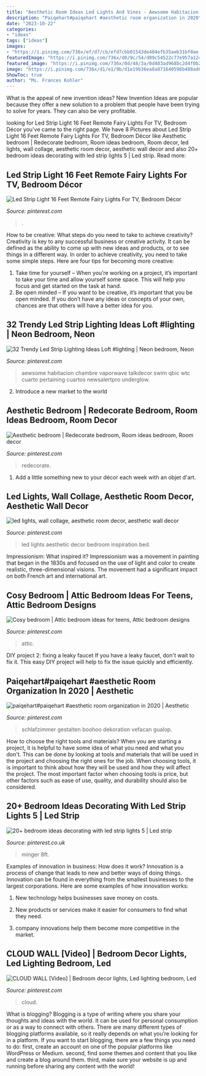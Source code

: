 ```yaml
---
title: "Aesthetic Room Ideas Led Lights And Vines - Aewsome Habitacion Chambre Vaporwave Talkdecor Swim Qbic Wtc Cuarto Pertaining Cuartos Newsalertpro Underglow"
description: "Paiqehart#paiqehart #aesthetic room organization in 2020"
date: "2023-10-22"
categories:
- "ideas"
tags: ["ideas"]
images:
- "https://i.pinimg.com/736x/ef/d7/cb/efd7cbb01543de404efb35aeb31bf0ae.jpg"
featuredImage: "https://i.pinimg.com/736x/d0/9c/54/d09c54522c77e957a124c17e976609f4.jpg"
featured_image: "https://i.pinimg.com/736x/0d/48/3a/0d483ad968bc2d4f0b242acf5ed38860.jpg"
image: "https://i.pinimg.com/736x/d1/e1/9b/d1e19b36ea8a871640596b488ad69855.jpg"
ShowToc: true
author: "Ms. Frances Kohler"
---
```



What is the appeal of new invention ideas?
New Invention Ideas are popular because they offer a new solution to a problem that people have been trying to solve for years. They can also be very profitable.

	

		
looking for Led Strip Light 16 Feet Remote Fairy Lights For TV, Bedroom Décor you've came to the right page. We have 8 Pictures about Led Strip Light 16 Feet Remote Fairy Lights For TV, Bedroom Décor like Aesthetic bedroom | Redecorate bedroom, Room ideas bedroom, Room decor, led lights, wall collage, aesthetic room decor, aesthetic wall decor and also 20+ bedroom ideas decorating with led strip lights 5 | Led strip. Read more:
		
    
## Led Strip Light 16 Feet Remote Fairy Lights For TV, Bedroom Décor

<img loading=lazy src="https://i.pinimg.com/736x/03/1e/a5/031ea52eb476139dc727e0888dad0328.jpg" onerror="this.onerror=null;this.src='https://tse4.mm.bing.net/th?id=OIP.ApkGWF3w53NEz4vibY2XWQHaNt&amp;pid=15.1';" alt="Led Strip Light 16 Feet Remote Fairy Lights For TV, Bedroom Décor">

_Source: pinterest.com_

>. 

	

How to be creative: What steps do you need to take to achieve creativity?
Creativity is key to any successful business or creative activity. It can be defined as the ability to come up with new ideas and products, or to see things in a different way. In order to achieve creativity, you need to take some simple steps. Here are four tips for becoming more creative: 
1) Take time for yourself – When you’re working on a project, it’s important to take your time and allow yourself some space. This will help you focus and get started on the task at hand. 
2) Be open minded – If you want to be creative, it’s important that you be open minded. If you don’t have any ideas or concepts of your own, chances are that others will have a better idea for you.

    
## 32 Trendy Led Strip Lighting Ideas Loft #lighting | Neon Bedroom, Neon

<img loading=lazy src="https://i.pinimg.com/736x/81/3f/c7/813fc765664557378998873881a5b5a8.jpg" onerror="this.onerror=null;this.src='https://tse1.mm.bing.net/th?id=OIP.B42B4-FhnI0ZZS6GqJApqAAAAA&amp;pid=15.1';" alt="32 Trendy Led Strip Lighting Ideas Loft #lighting | Neon bedroom, Neon">

_Source: pinterest.com_

>aewsome habitacion chambre vaporwave talkdecor swim qbic wtc cuarto pertaining cuartos newsalertpro underglow. 

	

2. Introduce a new market to the world 

    
## Aesthetic Bedroom | Redecorate Bedroom, Room Ideas Bedroom, Room Decor

<img loading=lazy src="https://i.pinimg.com/736x/0b/a9/a0/0ba9a00d1e7d5c3cac015d7383008181.jpg" onerror="this.onerror=null;this.src='https://tse4.mm.bing.net/th?id=OIP.pIo8bGy_KcQ4mPzmLDUZhAHaOe&amp;pid=15.1';" alt="Aesthetic bedroom | Redecorate bedroom, Room ideas bedroom, Room decor">

_Source: pinterest.com_

>redecorate. 

	

1. Add a little something new to your décor each week with an objet d'art.

    
## Led Lights, Wall Collage, Aesthetic Room Decor, Aesthetic Wall Decor

<img loading=lazy src="https://i.pinimg.com/736x/d1/e1/9b/d1e19b36ea8a871640596b488ad69855.jpg" onerror="this.onerror=null;this.src='https://tse1.mm.bing.net/th?id=OIP.IsGH-BnYWMCW_yoThqCDIwHaNK&amp;pid=15.1';" alt="led lights, wall collage, aesthetic room decor, aesthetic wall decor">

_Source: pinterest.com_

>led lights aesthetic decor bedroom inspiration bed. 

	

Impressionism: What inspired it?
Impressionism was a movement in painting that began in the 1830s and focused on the use of light and color to create realistic, three-dimensional visions. The movement had a significant impact on both French art and international art.

    
## Cosy Bedroom | Attic Bedroom Ideas For Teens, Attic Bedroom Designs

<img loading=lazy src="https://i.pinimg.com/originals/6e/1c/a1/6e1ca17e86eadbd503c6bf1137da7edb.jpg" onerror="this.onerror=null;this.src='https://tse3.mm.bing.net/th?id=OIP.6fWqbgGqJ0ktuyHp9dv2EAHaOk&amp;pid=15.1';" alt="Cosy bedroom | Attic bedroom ideas for teens, Attic bedroom designs">

_Source: pinterest.com_

>attic. 

	

DIY project 2: fixing a leaky faucet
If you have a leaky faucet, don't wait to fix it. This easy DIY project will help to fix the issue quickly and efficiently.

    
## Paiqehart#paiqehart #aesthetic Room Organization In 2020 | Aesthetic

<img loading=lazy src="https://i.pinimg.com/736x/d0/9c/54/d09c54522c77e957a124c17e976609f4.jpg" onerror="this.onerror=null;this.src='https://tse2.mm.bing.net/th?id=OIP.93i_s68xTm9VY0_otTWfsAHaJ3&amp;pid=15.1';" alt="paiqehart#paiqehart #aesthetic room organization in 2020 | Aesthetic">

_Source: pinterest.com_

>schlafzimmer gestalten boohoo dekoration vefacan gualop. 

	

How to choose the right tools and materials?
When you are starting a project, it is helpful to have some idea of what you need and what you don't. This can be done by looking at tools and materials that will be used in the project and choosing the right ones for the job. When choosing tools, it is important to think about how they will be used and how they will affect the project. The most important factor when choosing tools is price, but other factors such as ease of use, quality, and durability should also be considered.

    
## 20+ Bedroom Ideas Decorating With Led Strip Lights 5 | Led Strip

<img loading=lazy src="https://i.pinimg.com/736x/ef/d7/cb/efd7cbb01543de404efb35aeb31bf0ae.jpg" onerror="this.onerror=null;this.src='https://tse2.mm.bing.net/th?id=OIP.rKVsVXemYh9PE-Aad4qzigHaI4&amp;pid=15.1';" alt="20+ bedroom ideas decorating with led strip lights 5 | Led strip">

_Source: pinterest.co.uk_

>minger 8ft. 

	

Examples of innovation in business: How does it work?
Innovation is a process of change that leads to new and better ways of doing things. Innovation can be found in everything from the smallest businesses to the largest corporations. Here are some examples of how innovation works:
1. New technology helps businesses save money on costs.

2. New products or services make it easier for consumers to find what they need.

3. company innovations help them become more competitive in the market.


    
## CLOUD WALL [Video] | Bedroom Decor Lights, Led Lighting Bedroom, Led

<img loading=lazy src="https://i.pinimg.com/736x/0d/48/3a/0d483ad968bc2d4f0b242acf5ed38860.jpg" onerror="this.onerror=null;this.src='https://tse1.mm.bing.net/th?id=OIP.4Fq1cQHG93xjUer0CbVpKgHaNK&amp;pid=15.1';" alt="CLOUD WALL [Video] | Bedroom decor lights, Led lighting bedroom, Led">

_Source: pinterest.com_

>cloud. 

	

What is blogging?
Blogging is a type of writing where you share your thoughts and ideas with the world. It can be used for personal consumption or as a way to connect with others. There are many different types of blogging platforms available, so it really depends on what you’re looking for in a platform. If you want to start blogging, there are a few things you need to do: first, create an account on one of the popular platforms like WordPress or Medium. second, find some themes and content that you like and create a blog around them. third, make sure your website is up and running before sharing any content with the world!


